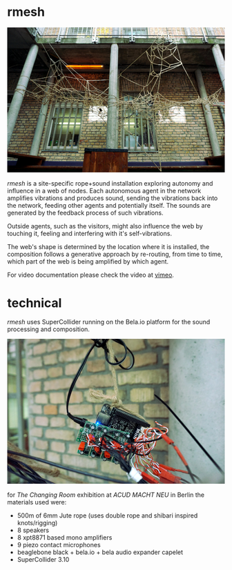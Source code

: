 # rmesh

![rmesh at acud macht neu](https://github.com/bgola/rmesh/blob/master/img/acud.jpg)

_rmesh_ is a site-specific rope+sound installation exploring autonomy and influence in a web of nodes.
Each autonomous agent in the network amplifies vibrations and produces sound, sending the vibrations back into the network, feeding other agents and potentially itself. The sounds are generated by the feedback process of such vibrations.

Outside agents, such as the visitors, might also influence the web by touching it, feeling and interfering with it's self-vibrations.

The web's shape is determined by the location where it is installed, the composition follows a generative approach by re-routing, from time to time, which part of the web is being amplified by which agent.

For video documentation please check the video at [vimeo](https://vimeo.com/352682080).


# technical

_rmesh_ uses SuperCollider running on the Bela.io platform for the sound processing and composition. 

![bela.io](https://github.com/bgola/rmesh/blob/master/img/bela.jpg)

for _The Changing Room_ exhibition at _ACUD MACHT NEU_ in Berlin the materials used were:

* 500m of 6mm Jute rope (uses double rope and shibari inspired knots/rigging)
* 8 speakers
* 8 xpt8871 based mono amplifiers
* 9 piezo contact microphones
* beaglebone black + bela.io + bela audio expander capelet
* SuperCollider 3.10
